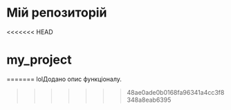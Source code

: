 # Мій репозиторій
<<<<<<< HEAD
# my_project
=======
lolДодано опис функціоналу.
>>>>>>> 48ae0ade0b0168fa96341a4cc3f8348a8eab6395
